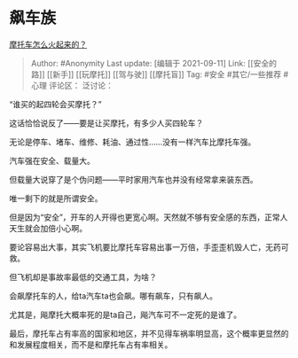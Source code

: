 # 飙车族
[摩托车怎么火起来的？](https://www.zhihu.com/question/483304370/answer/2114159340)

> Author: #Anonymity
> Last update: [编辑于 2021-09-11]
> Link: [[安全的路]] [[新手]] [[玩摩托]] [[驾与驶]] [[摩托盲]]
> Tag: #安全 #其它/一些推荐 #心理
> 评论区：
> 泛讨论：

“谁买的起四轮会买摩托？”

这话恰恰说反了——要是让买摩托，有多少人买四轮车？

无论是停车、堵车、维修、耗油、通过性……没有一样汽车比摩托车强。

汽车强在安全、载量大。

但载量大说穿了是个伪问题——平时家用汽车也并没有经常拿来装东西。

唯一剩下的就是所谓安全。

但是因为“安全”，开车的人开得也更宽心啊。天然就不够有安全感的东西，正常人天生就会加倍小心啊。

要论容易出大事，其实飞机要比摩托车容易出事一万倍，手歪歪机毁人亡，无药可救。

但飞机却是事故率最低的交通工具，为啥？

会飙摩托车的人，给ta汽车ta也会飙。哪有飙车，只有飙人。

尤其是，飚摩托大概率死的是ta自己，飚汽车可不一定死的是谁了。

最后，摩托车占有率高的国家和地区，并不见得车祸率明显高，这个概率更显然的和发展程度相关，而不是和摩托车占有率相关。
